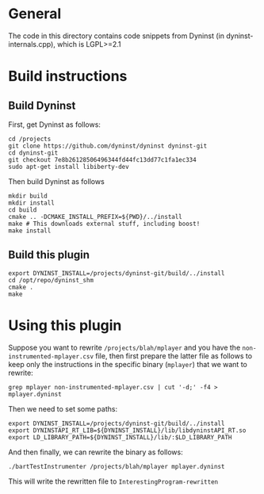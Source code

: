 # General

The code in this directory contains code snippets from Dyninst (in dyninst-internals.cpp), which is LGPL>=2.1

# Build instructions

## Build Dyninst

First, get Dyninst as follows:

    cd /projects
    git clone https://github.com/dyninst/dyninst dyninst-git
    cd dyninst-git
    git checkout 7e8b26128506496344fd44fc13dd77c1fa1ec334
    sudo apt-get install libiberty-dev

Then build Dyninst as follows

    mkdir build
    mkdir install
    cd build
    cmake .. -DCMAKE_INSTALL_PREFIX=${PWD}/../install 
    make # This downloads external stuff, including boost!
    make install

## Build this plugin

    export DYNINST_INSTALL=/projects/dyninst-git/build/../install 
    cd /opt/repo/dyninst_shm
    cmake .
    make

# Using this plugin

Suppose you want to rewrite `/projects/blah/mplayer` and you have the `non-instrumented-mplayer.csv` file, then first prepare the latter file as follows to keep only the instructions in the specific binary (`mplayer`) that we want to rewrite:

    grep mplayer non-instrumented-mplayer.csv | cut '-d;' -f4 > mplayer.dyninst

Then we need to set some paths:

    export DYNINST_INSTALL=/projects/dyninst-git/build/../install 
    export DYNINSTAPI_RT_LIB=${DYNINST_INSTALL}/lib/libdyninstAPI_RT.so
    export LD_LIBRARY_PATH=${DYNINST_INSTALL}/lib/:$LD_LIBRARY_PATH

And then finally, we can rewrite the binary as follows:

    ./bartTestInstrumenter /projects/blah/mplayer mplayer.dyninst

This will write the rewritten file to `InterestingProgram-rewritten`
